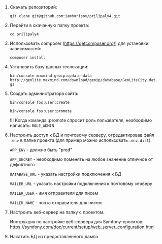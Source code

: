 1) Скачать репозиторий:
    
    `git clone git@github.com:iamborisov/prilipaly4.git`

2) Перейти в скачанную папку проекта:
    
    `cd prilipaly4`

3) Использовать composer (https://getcomposer.org/) для установки зависимостей:

    `composer install`

4) Установить базу данных геолокации:

    `bin/console maxmind:geoip:update-data http://geolite.maxmind.com/download/geoip/database/GeoLiteCity.dat.gz`

5) Создать администратора сайта:

    `bin/console fos:user:create`
    
    `bin/console fos:user:promote` 

    !!! Когда команда :promote спросит роль пользвателя, необходимо написать: `ROLE_ADMIN`

6) Настроить доступ к БД и почтовому серверу, отредактировав файл `.env` в папке проекта (для пример можно использовать `.env.dist`):

    `APP_ENV` - должно быть "prod"
    
    `APP_SECRET` - необходимо поменять на любое значение отличное от дефолтного
    
    `DATABASE_URL` - указать настройки подключения к БД
    
    `MAILER_URL` - указать настройки подключения к почтовому серверу
    
    `MAILER_USER` - имя отправителя для писем
    
    `MAILER_NAME` - почта отправителя для писем

7) Настроить веб-сервер на папку с проектом.

    Инструкция по настройке веб-сервера для Symfony-проектов: https://symfony.com/doc/current/setup/web_server_configuration.html

8) Накатить БД из предоставленного дампа
